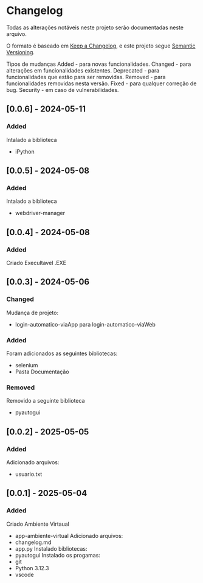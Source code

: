 # Changelog

Todas as alterações notáveis ​​neste projeto serão documentadas neste arquivo.

O formato é baseado em [Keep a Changelog](https://keepachangelog.com/en/1.1.0/),
e este projeto segue [Semantic Versioning](https://semver.org/spec/v2.0.0.html).


Tipos de mudanças
Added - para novas funcionalidades.
Changed - para alterações em funcionalidades existentes.
Deprecated - para funcionalidades que estão para ser removidas.
Removed - para funcionalidades removidas nesta versão.
Fixed - para qualquer correção de bug.
Security - em caso de vulnerabilidades.


## [0.0.6] - 2024-05-11
### Added 
Intalado a biblioteca
- iPython



## [0.0.5] - 2024-05-08
### Added 
Intalado a biblioteca
- webdriver-manager



## [0.0.4] - 2024-05-08
### Added 
Criado Execultavel .EXE



## [0.0.3] - 2024-05-06
### Changed
Mudança de projeto:
- login-automatico-viaApp para login-automatico-viaWeb
### Added
Foram adicionados as seguintes bibliotecas:
- selenium
- Pasta Documentação
### Removed
Removido a seguinte biblioteca
- pyautogui



## [0.0.2] - 2025-05-05
### Added
Adicionado arquivos:
- usuario.txt



## [0.0.1] - 2025-05-04
### Added
Criado Ambiente Virtaual
- app-ambiente-virtual
Adicionado arquivos:
- changelog.md
- app.py
Instalado bibliotecas:
- pyautogui
Instalado os progamas:
- git
- Python 3.12.3
- vscode
